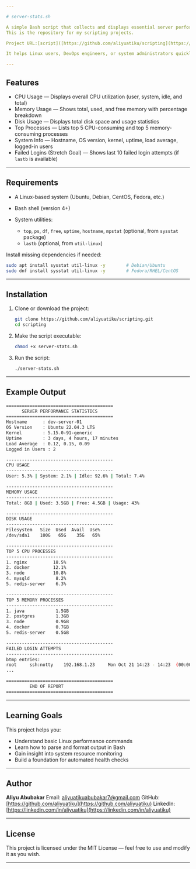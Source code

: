 ```yaml
---

# server-stats.sh

A simple Bash script that collects and displays essential server performance statistics such as CPU, memory, disk usage, and top processes.
This is the repository for my scripting projects.

Project URL:[script]([https://github.com/aliyuatiku/scripting](https://github.com/aliyuatiku/scripting/blob/main/script.sh))

It helps Linux users, DevOps engineers, or system administrators quickly assess system health and identify performance bottlenecks.

---
```


## Features

* CPU Usage — Displays overall CPU utilization (user, system, idle, and total)
* Memory Usage — Shows total, used, and free memory with percentage breakdown
* Disk Usage — Displays total disk space and usage statistics
* Top Processes — Lists top 5 CPU-consuming and top 5 memory-consuming processes
* System Info — Hostname, OS version, kernel, uptime, load average, logged-in users
* Failed Logins (Stretch Goal) — Shows last 10 failed login attempts (if `lastb` is available)

---

## Requirements

* A Linux-based system (Ubuntu, Debian, CentOS, Fedora, etc.)
* Bash shell (version 4+)
* System utilities:

  * `top`, `ps`, `df`, `free`, `uptime`, `hostname`, `mpstat` (optional, from `sysstat` package)
  * `lastb` (optional, from `util-linux`)

Install missing dependencies if needed:

```bash
sudo apt install sysstat util-linux -y        # Debian/Ubuntu
sudo dnf install sysstat util-linux -y        # Fedora/RHEL/CentOS
```

---

## Installation

1. Clone or download the project:

   ```bash
   git clone https://github.com/aliyuatiku/scripting.git
   cd scripting
   ```

2. Make the script executable:

   ```bash
   chmod +x server-stats.sh
   ```

3. Run the script:

   ```bash
   ./server-stats.sh
   ```

---

## Example Output

```bash
=========================================
      SERVER PERFORMANCE STATISTICS
=========================================
Hostname      : dev-server-01
OS Version    : Ubuntu 22.04.3 LTS
Kernel        : 5.15.0-91-generic
Uptime        : 3 days, 4 hours, 17 minutes
Load Average  : 0.12, 0.15, 0.09
Logged in Users : 2

-----------------------------------------
CPU USAGE
-----------------------------------------
User: 5.3% | System: 2.1% | Idle: 92.6% | Total: 7.4%

-----------------------------------------
MEMORY USAGE
-----------------------------------------
Total: 8GB | Used: 3.5GB | Free: 4.5GB | Usage: 43%

-----------------------------------------
DISK USAGE
-----------------------------------------
Filesystem   Size  Used  Avail  Use%
/dev/sda1    100G   65G    35G   65%

-----------------------------------------
TOP 5 CPU PROCESSES
-----------------------------------------
1. nginx          18.5%
2. docker         12.1%
3. node           10.8%
4. mysqld          8.2%
5. redis-server    6.3%

-----------------------------------------
TOP 5 MEMORY PROCESSES
-----------------------------------------
1. java            1.5GB
2. postgres        1.3GB
3. node            0.9GB
4. docker          0.7GB
5. redis-server    0.5GB

-----------------------------------------
FAILED LOGIN ATTEMPTS
-----------------------------------------
btmp entries:
root     ssh:notty    192.168.1.23     Mon Oct 21 14:23 - 14:23  (00:00)
...

=========================================
         END OF REPORT
=========================================
```

---

## Learning Goals

This project helps you:

* Understand basic Linux performance commands
* Learn how to parse and format output in Bash
* Gain insight into system resource monitoring
* Build a foundation for automated health checks

---

## Author

**Aliyu Abubakar**
Email: [aliyuatikuabubakar7@gmail.com](mailto:aliyuatikuabubakar7@gmail.com)
GitHub: [https://github.com/aliyuatiku](https://github.com/aliyuatiku)
LinkedIn: [https://linkedin.com/in/aliyuatiku](https://linkedin.com/in/aliyuatiku)

---

## License

This project is licensed under the MIT License — feel free to use and modify it as you wish.

---
